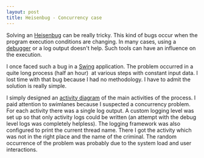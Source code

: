 ```yaml
---
layout: post
title: Heisenbug - Concurrency case
---
```


<p>Solving an <a href="http://en.wikipedia.org/wiki/Debugger">Heisenbug</a> can be really tricky. This kind of bugs occur when the program execution conditions are changing. In many cases, using a <a href="http://en.wikipedia.org/wiki/Debugger">debugger</a> or a log output doesn't help. Such tools can have an influence on the execution.</p><p></p><p>I once faced such a bug in a <a href="http://en.wikipedia.org/wiki/Java_Swing">Swing</a> application. The problem occurred in a quite long process (half an hour)&nbsp; at various steps with constant input data. I lost time with that bug because I had no methodology. I have to admit the solution is really simple.</p><p></p><p>I simply designed an <a href="http://en.wikipedia.org/wiki/Activity_diagram">activity diagram</a> of the main activities of the process. I paid attention to swimlanes because I suspected a concurrency problem. For each activity there was a single log output. A custom logging level was set up so that only activity logs could be written (an attempt with the debug level logs was completely helpless). The logging framework was also configured to print the current thread name. There I got the activity which was not in the right place and the name of the criminal. The random occurrence of the problem was probably due to the system load and user interactions.</p>
